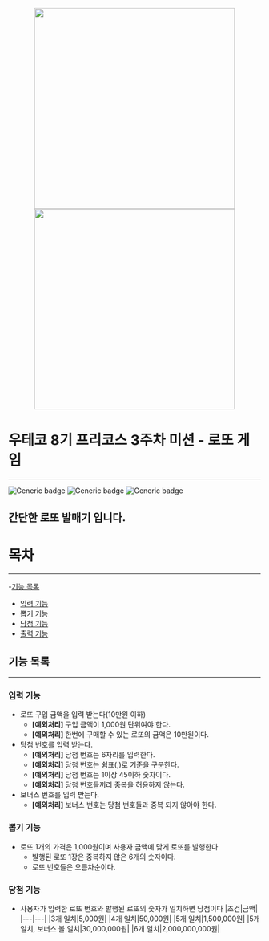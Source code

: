 <p align=center>
  <img src="https://github.com/user-attachments/assets/8ea2104b-2e3c-4333-9f69-d641057ca8e0" width="400px">
  <img src= "https://github.com/user-attachments/assets/de5853f8-2604-4dcf-b07d-b8f393445435" width="400">
</p>

# 우테코 8기 프리코스 3주차 미션 - 로또 게임
---
![Generic badge](https://img.shields.io/badge/precource-week3-green.svg)
![Generic badge](https://img.shields.io/badge/test-0_pass-blue.svg)
![Generic badge](https://img.shields.io/badge/version-1.0.1-brightgreen.svg)

## 간단한 로또 발매기 입니다.

# 목차
---
-[기능 목록](#기능-목록)
 - [입력 기능](#입력-기능)
 - [뽑기 기능](#뽑기-기능)
 - [당첨 기능](#당첨-기능)
 - [출력 기능](#출력-기능)

## 기능 목록
---
### 입력 기능
- 로또 구입 금액을 입력 받는다(10만원 이하)
   - **[예외처리]** 구입 금액이 1,000원 단위여야 한다. 
   - **[예외처리]** 한번에 구매할 수 있는 로또의 금액은 10만원이다.
- 당첨 번호를 입력 받는다.
   - **[예외처리]** 당첨 번호는 6자리를 입력한다.
   - **[예외처리]** 당첨 번호는 쉼표(,)로 기준을 구분한다.
   - **[예외처리]** 당첨 번호는 1이상 45이하 숫자이다.
   - **[예외처리]** 당첨 번호들끼리 중복을 허용하지 않는다.
- 보너스 번호를 입력 받는다.
   - **[예외처리]** 보너스 번호는 당첨 번호들과 중복 되지 않아야 한다.

### 뽑기 기능
- 로또 1개의 가격은 1,000원이며 사용자 금액에 맞게 로또를 발행한다.
   - 발행된 로또 1장은 중복하지 않은 6개의 숫자이다.
   - 로또 번호들은 오름차순이다.

### 당첨 기능 
- 사용자가 입력한 로또 번호와 발행된 로또의 숫자가 일치하면 당첨이다
|조건|금액|
|---|---|
|3개 일치|5,000원|
|4개 일치|50,000원|
|5개 일치|1,500,000원|
|5개 일치, 보너스 볼 일치|30,000,000원|
|6개 일치|2,000,000,000원|
